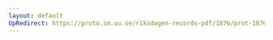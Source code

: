 ```yaml
---
layout: default
UpRedirect: https://pruto.im.uu.se/riksdagen-records-pdf/1876/prot-1876--fk--025/prot-1876--fk--025_042.pdf
---
```

